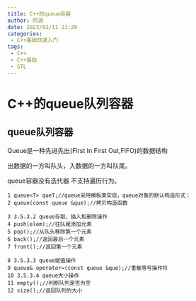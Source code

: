 ```yaml
---
title: C++的queue容器
author: 阿源
date: 2023/02/11 21:29
categories:
 - C++基础快速入门
tags:
 - C++
 - C++基础
 - STL
---
```

# C++的queue队列容器
## queue队列容器

Queue是一种先进先出(First In First Out,FIFO)的数据结构



出数据的一方叫队头，入数据的一方叫队尾。

queue容器没有迭代器 不支持遍历行为。

```
1 queue<T> queT;//queue采用模板类实现，queue对象的默认构造形式：
2 queue(const queue &que);//拷贝构造函数

3 3.5.3.2 queue存取、插入和删除操作
4 push(elem);//往队尾添加元素
5 pop();//从队头移除第一个元素
6 back();//返回最后一个元素
7 front();//返回第一个元素

8 3.5.3.3 queue赋值操作
9 queue& operator=(const queue &que);//重载等号操作符
10 3.5.3.4 queue大小操作
11 empty();//判断队列是否为空
12 size();//返回队列的大小
```
